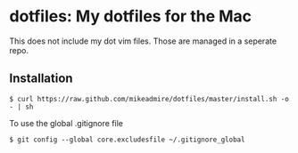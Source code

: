 # dotfiles: My dotfiles for the Mac

This does not include my dot vim files. Those are managed
in a seperate repo.

## Installation

    $ curl https://raw.github.com/mikeadmire/dotfiles/master/install.sh -o - | sh

To use the global .gitignore file

    $ git config --global core.excludesfile ~/.gitignore_global

